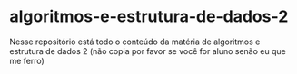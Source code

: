 # algoritmos-e-estrutura-de-dados-2
Nesse repositório está todo o conteúdo da matéria de algoritmos e estrutura de dados 2 (não copia por favor se você for aluno senão eu que me ferro)
